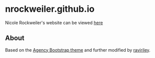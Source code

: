 # nrockweiler.github.io
Nicole Rockweiler's website can be viewed [here](https://nrockweiler.github.io/)

## About
Based on the [Agency Bootstrap theme](https://startbootstrap.com/themes/agency/) and further modified by [raviriley](https://github.com/raviriley/agency-jekyll-theme).
